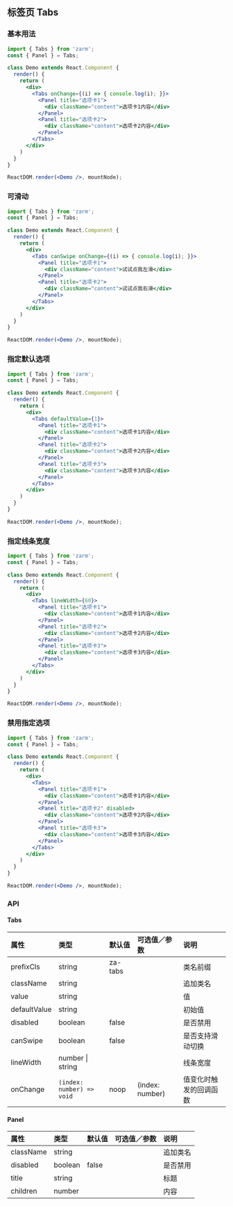 ## 标签页 Tabs



### 基本用法
```jsx
import { Tabs } from 'zarm';
const { Panel } = Tabs;

class Demo extends React.Component {
  render() {
    return (
      <div>
        <Tabs onChange={(i) => { console.log(i); }}>
          <Panel title="选项卡1">
            <div className="content">选项卡1内容</div>
          </Panel>
          <Panel title="选项卡2">
            <div className="content">选项卡2内容</div>
          </Panel>
        </Tabs>
      </div>
    )
  }
}

ReactDOM.render(<Demo />, mountNode);
```



### 可滑动
```jsx
import { Tabs } from 'zarm';
const { Panel } = Tabs;

class Demo extends React.Component {
  render() {
    return (
      <div>
        <Tabs canSwipe onChange={(i) => { console.log(i); }}>
          <Panel title="选项卡1">
            <div className="content">试试点我左滑</div>
          </Panel>
          <Panel title="选项卡2">
            <div className="content">试试点我右滑</div>
          </Panel>
        </Tabs>
      </div>
    )
  }
}

ReactDOM.render(<Demo />, mountNode);
```



### 指定默认选项
```jsx
import { Tabs } from 'zarm';
const { Panel } = Tabs;

class Demo extends React.Component {
  render() {
    return (
      <div>
        <Tabs defaultValue={1}>
          <Panel title="选项卡1">
            <div className="content">选项卡1内容</div>
          </Panel>
          <Panel title="选项卡2">
            <div className="content">选项卡2内容</div>
          </Panel>
          <Panel title="选项卡3">
            <div className="content">选项卡3内容</div>
          </Panel>
        </Tabs>
      </div>
    )
  }
}

ReactDOM.render(<Demo />, mountNode);
```



### 指定线条宽度
```jsx
import { Tabs } from 'zarm';
const { Panel } = Tabs;

class Demo extends React.Component {
  render() {
    return (
      <div>
        <Tabs lineWidth={60}>
          <Panel title="选项卡1">
            <div className="content">选项卡1内容</div>
          </Panel>
          <Panel title="选项卡2">
            <div className="content">选项卡2内容</div>
          </Panel>
          <Panel title="选项卡3">
            <div className="content">选项卡3内容</div>
          </Panel>
        </Tabs>
      </div>
    )
  }
}

ReactDOM.render(<Demo />, mountNode);
```



### 禁用指定选项
```jsx
import { Tabs } from 'zarm';
const { Panel } = Tabs;

class Demo extends React.Component {
  render() {
    return (
      <div>
        <Tabs>
          <Panel title="选项卡1">
            <div className="content">选项卡1内容</div>
          </Panel>
          <Panel title="选项卡2" disabled>
            <div className="content">选项卡2内容</div>
          </Panel>
          <Panel title="选项卡3">
            <div className="content">选项卡3内容</div>
          </Panel>
        </Tabs>
      </div>
    )
  }
}

ReactDOM.render(<Demo />, mountNode);
```



### API

#### Tabs
| 属性 | 类型 | 默认值 | 可选值／参数 | 说明 |
| :--- | :--- | :--- | :--- | :--- |
| prefixCls | string | za-tabs | | 类名前缀 |
| className | string | | | 追加类名 |
| value | string | | | 值 |
| defaultValue | string | | | 初始值 |
| disabled | boolean | false | | 是否禁用 |
| canSwipe | boolean | false | | 是否支持滑动切换 |
| lineWidth | number &#124; string | | | 线条宽度 |
| onChange | <code>(index: number) => void</code> | noop | \(index: number\) | 值变化时触发的回调函数 |


#### Panel
| 属性 | 类型 | 默认值 | 可选值／参数 | 说明 |
| :--- | :--- | :--- | :--- | :--- |
| className | string | | | 追加类名 |
| disabled | boolean | false | | 是否禁用 |
| title | string | | | 标题 |
| children | number | | | 内容 |
